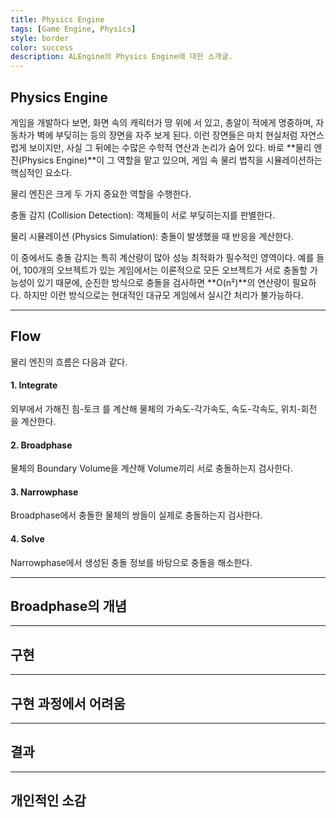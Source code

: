 ```yaml
---
title: Physics Engine
tags: [Game Engine, Physics]
style: border
color: success
description: ALEngine의 Physics Engine에 대한 소개글.
---
```


## Physics Engine
게임을 개발하다 보면, 화면 속의 캐릭터가 땅 위에 서 있고, 총알이 적에게 명중하며, 자동차가 벽에 부딪히는 등의 장면을 자주 보게 된다. 이런 장면들은 마치 현실처럼 자연스럽게 보이지만, 사실 그 뒤에는 수많은 수학적 연산과 논리가 숨어 있다. 바로 **물리 엔진(Physics Engine)**이 그 역할을 맡고 있으며, 게임 속 물리 법칙을 시뮬레이션하는 핵심적인 요소다.

물리 엔진은 크게 두 가지 중요한 역할을 수행한다.

충돌 감지 (Collision Detection): 객체들이 서로 부딪히는지를 판별한다.

물리 시뮬레이션 (Physics Simulation): 충돌이 발생했을 때 반응을 계산한다.

이 중에서도 충돌 감지는 특히 계산량이 많아 성능 최적화가 필수적인 영역이다. 예를 들어, 100개의 오브젝트가 있는 게임에서는 이론적으로 모든 오브젝트가 서로 충돌할 가능성이 있기 때문에, 순진한 방식으로 충돌을 검사하면 **O(n²)**의 연산량이 필요하다. 하지만 이런 방식으로는 현대적인 대규모 게임에서 실시간 처리가 불가능하다.

---

## Flow
물리 엔진의 흐름은 다음과 같다.

#### 1. Integrate
외부에서 가해진 힘-토크 를 계산해 물체의 가속도-각가속도, 속도-각속도, 위치-회전 을 계산한다.

#### 2. Broadphase
물체의 Boundary Volume을 계산해 Volume끼리 서로 충돌하는지 검사한다.

#### 3. Narrowphase
Broadphase에서 충돌한 물체의 쌍들이 실제로 충돌하는지 검사한다.

#### 4. Solve
Narrowphase에서 생성된 충돌 정보를 바탕으로 충돌을 해소한다.

---

## Broadphase의 개념


---

## 구현

---

## 구현 과정에서 어려움

---

## 결과

---

## 개인적인 소감

